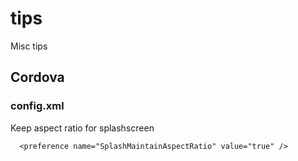 # tips
Misc tips


## Cordova

### config.xml

Keep aspect ratio for splashscreen

```
  <preference name="SplashMaintainAspectRatio" value="true" />
```
